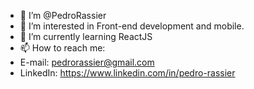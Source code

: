 - 👋 I’m @PedroRassier
- 👀 I’m interested in Front-end development and mobile.
- 🌱 I’m currently learning ReactJS
- 📫 How to reach me: 
- E-mail: pedrorassier@gmail.com
- LinkedIn: https://www.linkedin.com/in/pedro-rassier

<!---
PedroRassier/PedroRassier is a ✨ special ✨ repository because its `README.md` (this file) appears on your GitHub profile.
You can click the Preview link to take a look at your changes.
--->
